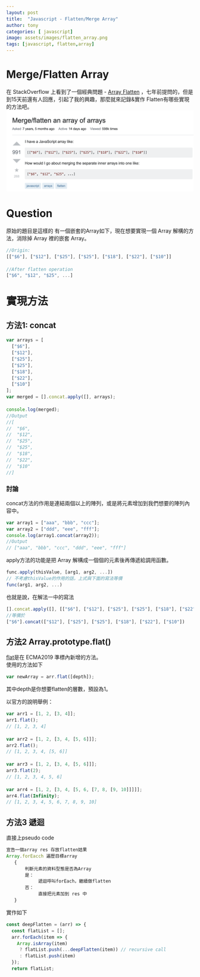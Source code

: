 ```yaml
---
layout: post
title:  "Javascript - Flatten/Merge Array"
author: tony
categories: [ javascript]
image: assets/images/flatten_array.png
tags: [javascript, flatten,array]
---
```

# Merge/Flatten Array
在 StackOverflow 上看到了一個經典問題 - [Array Flatten](https://stackoverflow.com/questions/10865025/merge-flatten-an-array-of-arrays) ，七年前提問的，但是到15天前還有人回應，引起了我的興趣，那麼就來記錄&實作 Flatten有哪些實現的方法吧。  
![flatten](../assets/images/stackoverflow/flatten.png)

# Question
原始的題目是這樣的
有一個嵌套的Array如下，現在想要實現一個 Array 解構的方法，消除掉 Array 裡的嵌套 Array。
```javascript
//Origin:
[["$6"], ["$12"], ["$25"], ["$25"], ["$18"], ["$22"], ["$10"]]

//After flatten operation
["$6", "$12", "$25", ...]
```

# 實現方法
## 方法1:  concat
```javascript
var arrays = [
  ["$6"],
  ["$12"],
  ["$25"],
  ["$25"],
  ["$18"],
  ["$22"],
  ["$10"]
];
var merged = [].concat.apply([], arrays);

console.log(merged);
//Output
//[
//  "$6",
//  "$12",
//  "$25",
//  "$25",
//  "$18",
//  "$22",
//  "$10"
//]
```
### 討論
concat方法的作用是連結兩個以上的陣列，或是將元素增加到我們想要的陣列內容中。
```javascript
var array1 = ["aaa", "bbb", "ccc"];
var array2 = ["ddd", "eee", "fff"];
console.log(array1.concat(array2));
//Output
// ["aaa", "bbb", "ccc", "ddd", "eee", "fff"]
``` 
apply方法的功能是把 Array 解構成一個個的元素後再傳遞給調用函數。
```javascript
func.apply(thisValue, [arg1, arg2, ...])
// 不考慮thisValue的作用的話，上式與下面的寫法等價
func(arg1, arg2, ...)
```
也就是說，在解法一中的寫法
```javascript
[].concat.apply([], [["$6"], ["$12"], ["$25"], ["$25"], ["$18"], ["$22"], ["$10"]])
//等價於
["$6"].concat(["$12"], ["$25"], ["$25"], ["$18"], ["$22"], ["$10"])
```

## 方法2 Array.prototype.flat()
[flat](https://developer.mozilla.org/en-US/docs/Web/JavaScript/Reference/Global_Objects/Array/flat)是在 ECMA2019 準標內新增的方法。  
使用的方法如下
```javascript
var newArray = arr.flat([depth]);
```
其中depth是你想要flatten的層數，預設為1。

以官方的說明舉例：
```javascript
var arr1 = [1, 2, [3, 4]];
arr1.flat(); 
// [1, 2, 3, 4]

var arr2 = [1, 2, [3, 4, [5, 6]]];
arr2.flat();
// [1, 2, 3, 4, [5, 6]]

var arr3 = [1, 2, [3, 4, [5, 6]]];
arr3.flat(2);
// [1, 2, 3, 4, 5, 6]

var arr4 = [1, 2, [3, 4, [5, 6, [7, 8, [9, 10]]]]];
arr4.flat(Infinity);
// [1, 2, 3, 4, 5, 6, 7, 8, 9, 10]
```
## 方法3 遞迴
直接上pseudo code
```javascript
宣告一個array res 存放flatten姞果
Array.forEacch 遍歷目標array
   {
       判斷元素的資料型態是否為Array
       是：
            遞迴呼叫forEach，繼續做flatten
       否：
            直接把元素加到 res 中
   }
```

實作如下
```javascript
const deepFlatten = (arr) => {
  const flatList = [];
  arr.forEach(item => {
    Array.isArray(item)
     ? flatList.push(...deepFlatten(item)) // recursive call
     : flatList.push(item)
  });
  return flatList;
```

